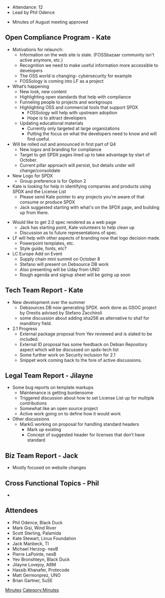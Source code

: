   - Attendance: 12
  - Lead by Phil Odence

<!-- end list -->

  - Minutes of August meeting approved

## Open Compliance Program - Kate

  - Motivations for relaunch:
      - Information on the web site is stale. (FOSSbazaar community
        isn't active anymore, etc.)
      - Recognition we need to make useful information more accessible
        to developers
      - The OSS world is changing- cybersecurity for example
      - FOSSology is coming into LF as a project
  - What’s happening
      - New look, new content
      - Highlighting open standards that help with compliance
      - Funneling people to projects and workgroups
      - Highlighting OSS and commercial tools that support SPDX
          - FOSSology will help with upstream adoption
          - Hope is to attract developers
      - Updating educational materials
          - Currently only targeted at large organizations
          - Putting the focus on what the developers need to know and
            will find useful.
  - Will be rolled out and announced in first part of Q4
      - New logos and branding for compliance
      - Target to get SPDX pages lined up to take advantage by start of
        October.
      - Current pillar approach will persist, but details under will
        change/consolidate
  - New Logo for SPDX
      - Group preference is for Option 2
  - Kate is looking for help in identifying companies and products using
    SPDX and the License List
      - Please send Kate pointer to any projects you're aware of that
        consume or produce SPDX
      - Jack suggested starting with what's on the SPDX page, and
        building up from there.

<!-- end list -->

  - Would like to get 2.0 spec rendered as a web page
      - Jack has starting point, Kate volunteers to help clean up
      - Discussion as to future representations of spec.
  - LF will help with other aspects of branding now that logo decision
    made.
      - Powerpoint templates, etc.
      - Style guide, fonts, etc?
  - LC Europe Add on Event
      - Supply chain mini summit on October 8
      - Stefano will present on Debsource DB work
      - Also presenting will be Uday from UNO
      - Rough agenda and signup sheet will be going up soon

## Tech Team Report - Kate

  - New development over the summer
      - Debsources DB now generating SPDX. work done as GSOC project by
        Orestis advised by Stefano Zacchiroli
      - some discussion about adding sha256 as alternative to sha1 for
        manditory field.
  - 2.1 Progress
      - External package proposal from Yev reviewed and is slated to be
        included.
      - External ID proposal has some feedback on Debian Repository
        aspect which will be discussed on spdx-tech list
      - Some further work on Security inclusion for 2.1
      - Snippet work coming back to the fore of active discussions.

## Legal Team Report - Jilayne

  - Some bug reports on template markups
      - Maintenance is getting burdensome
      - Triggered discussion about how to set License List up for
        multiple contributions
      - Somewhat like an open source project
      - Active work going on to define how it would work
  - Other discussions
      - MarkG working on proposal for handling standard headers
          - Mark up existing
          - Concept of suggested header for licenses that don’t have
            standard

## Biz Team Report - Jack

  - Mostly focused on website changes

## Cross Functional Topics - Phil

  - 
## Attendees

  - Phil Odence, Black Duck
  - Mark Gisi, Wind River
  - Scott Sterling, Palamida
  - Kate Stewart, Linux Foundation
  - Jack Manbeck, TI
  - Michael Herzog- nexB
  - Pierre LaPointe, nexB
  - Yev Bronshteyn, Black Duck
  - Jilayne Lovejoy, ARM
  - Hassib Khanafer, Protecode
  - Matt Germonprez, UNO
  - Brian Gartner, SuSE

[Minutes](Category:General "wikilink")
[Category:Minutes](Category:Minutes "wikilink")
